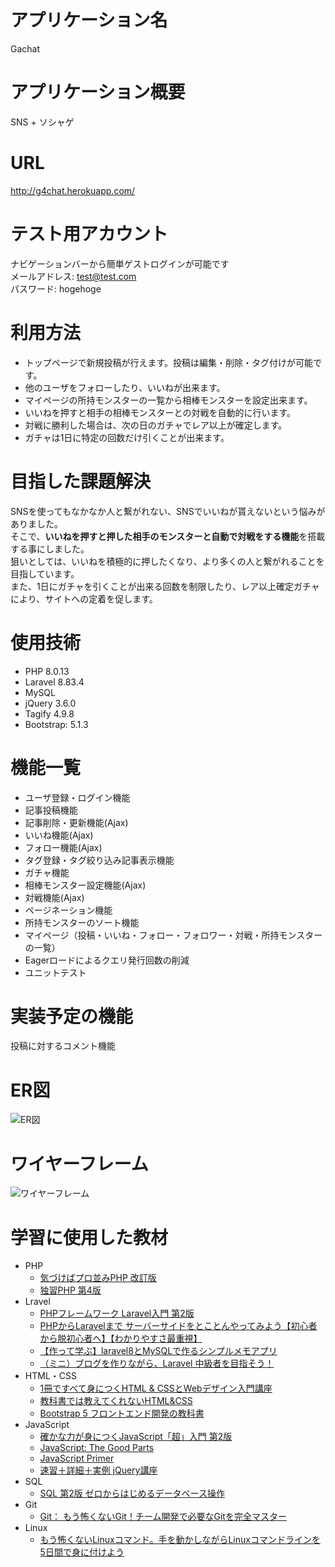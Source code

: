 # アプリケーション名

Gachat

# アプリケーション概要

SNS + ソシャゲ

# URL

<http://g4chat.herokuapp.com/>

# テスト用アカウント

ナビゲーションバーから簡単ゲストログインが可能です  
メールアドレス: test@test.com  
パスワード: hogehoge  

# 利用方法

* トップページで新規投稿が行えます。投稿は編集・削除・タグ付けが可能です。
* 他のユーザをフォローしたり、いいねが出来ます。
* マイページの所持モンスターの一覧から相棒モンスターを設定出来ます。
* いいねを押すと相手の相棒モンスターとの対戦を自動的に行います。
* 対戦に勝利した場合は、次の日のガチャでレア以上が確定します。
* ガチャは1日に特定の回数だけ引くことが出来ます。

# 目指した課題解決

SNSを使ってもなかなか人と繋がれない、SNSでいいねが貰えないという悩みがありました。  
そこで、**いいねを押すと押した相手のモンスターと自動で対戦をする機能**を搭載する事にしました。  
狙いとしては、いいねを積極的に押したくなり、より多くの人と繋がれることを目指しています。  
また、1日にガチャを引くことが出来る回数を制限したり、レア以上確定ガチャにより、サイトへの定着を促します。

# 使用技術

* PHP 8.0.13
* Laravel 8.83.4
* MySQL
* jQuery 3.6.0
* Tagify 4.9.8
* Bootstrap: 5.1.3

# 機能一覧

* ユーザ登録・ログイン機能
* 記事投稿機能
* 記事削除・更新機能(Ajax)
* いいね機能(Ajax)
* フォロー機能(Ajax)
* タグ登録・タグ絞り込み記事表示機能
* ガチャ機能
* 相棒モンスター設定機能(Ajax)
* 対戦機能(Ajax)
* ページネーション機能
* 所持モンスターのソート機能
* マイページ（投稿・いいね・フォロー・フォロワー・対戦・所持モンスターの一覧）
* Eagerロードによるクエリ発行回数の削減
* ユニットテスト

# 実装予定の機能

投稿に対するコメント機能

# ER図

![ER図](https://user-images.githubusercontent.com/39022092/161370612-2a6003a1-b983-40f5-b0ad-add412cf320a.png)

# ワイヤーフレーム

![ワイヤーフレーム](https://user-images.githubusercontent.com/39022092/163780744-cda0427f-8134-4351-a729-83e83f14897e.png)

# 学習に使用した教材

* PHP
  * [気づけばプロ並みPHP 改訂版](https://www.ric.co.jp/book/programming/detail/192)
  * [独習PHP 第4版](https://www.shoeisha.co.jp/book/detail/9784798168494)
* Lravel
  * [PHPフレームワーク Laravel入門 第2版](https://www.shuwasystem.co.jp/book/9784798060996.html)
  * [PHPからLaravelまで サーバーサイドをとことんやってみよう【初心者から脱初心者へ】【わかりやすさ最重視】](https://www.udemy.com/course/phpbeginnertolaravel/)
  * [【作って学ぶ】laravel8とMySQLで作るシンプルメモアプリ](https://www.udemy.com/course/laravel8mysql/)
  * [（ミニ）ブログを作りながら、Laravel 中級者を目指そう！](https://www.udemy.com/course/laravel-blog/)
* HTML・CSS
  * [1冊ですべて身につくHTML & CSSとWebデザイン入門講座](https://www.sbcr.jp/product/4797398892/)
  * [教科書では教えてくれないHTML&CSS](https://direct.gihyo.jp/view/item/000000001556)
  * [Bootstrap 5 フロントエンド開発の教科書](https://gihyo.jp/dp/ebook/2021/978-4-297-12491-5)
* JavaScript
  * [確かな力が身につくJavaScript「超」入門 第2版](https://www.sbcr.jp/product/4815601577/)
  * [JavaScript: The Good Parts](https://www.oreilly.co.jp/books/9784873113913/)
  * [JavaScript Primer](https://jsprimer.net/)
  * [速習＋詳細＋実例 jQuery講座](https://www.udemy.com/course/jquery-kouza/)
* SQL
  * [SQL 第2版 ゼロからはじめるデータベース操作](https://www.shoeisha.co.jp/book/detail/9784798144450)
* Git
  * [Git： もう怖くないGit！チーム開発で必要なGitを完全マスター](https://www.udemy.com/course/unscared_git/)
* Linux
  * [もう怖くないLinuxコマンド。手を動かしながらLinuxコマンドラインを5日間で身に付けよう](https://www.udemy.com/course/unscared_linux/)
